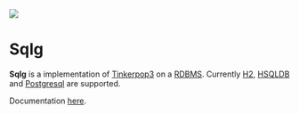 <a href="http://154.65.43.238:8111/viewType.html?buildTypeId=sqlg_Sqlg&guest=1">
    <img src="http://154.65.43.238:8111/app/rest/builds/buildType:(id:sqlg_Sqlg)/statusIcon"/>
</a>

Sqlg
====

**Sqlg** is a implementation of [Tinkerpop3](https://github.com/apache/incubator-tinkerpop) on a [RDBMS](http://en.wikipedia.org/wiki/Relational_database_management_system).
Currently [H2](http://h2database.com/), [HSQLDB](http://hsqldb.org/) and [Postgresql](http://www.postgresql.org/) are supported.


Documentation [here](http://sqlg.org).

